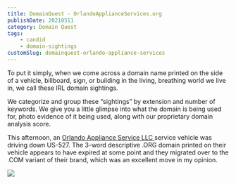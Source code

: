 ```yaml
---
title: DomainQuest - OrlandoApplianceServices.org
publishDate: 20210511
category: Domain Quest
tags:
    - candid
    - domain-sightings
customSlug: domainquest-orlando-appliance-services
---
```


To put it simply, when we come across a domain name printed on the side of a vehicle, billboard, sign, or building in the living, breathing world we live in, we call these IRL domain sightings.

We categorize and group these “sightings” by extension and number of keywords. We give you a little glimpse into what the domain is being used for, photo evidence of it being used, along with our proprietary domain analysis score.

This afternoon, an [Orlando Appliance Service LLC ](https://www.orlandoapplianceservices.com/)service vehicle was driving down US-527. The 3-word descriptive .ORG domain printed on their vehicle appears to have expired at some point and they migrated over to the .COM variant of their brand, which was an excellent move in my opinion.

![](/assets/orlando-appliance-service.jpeg)
